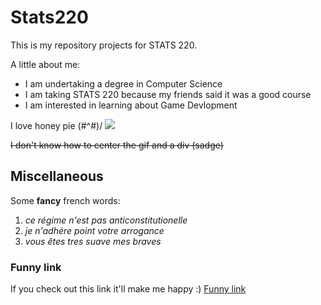 # Stats220

This is my repository projects for STATS 220. 

A little about me:

- I am undertaking a degree in Computer Science
- I am taking STATS 220 because my friends said it was a good course
- I am interested in learning about Game Devlopment


I love honey pie \(#^#)/ 
![](https://media1.tenor.com/m/WWsBijR9E74AAAAd/honey-pie-gif-honey-pie-meme.gif)

~~I don't know how to center the gif and a div (sadge)~~

## Miscellaneous

Some **fancy** french words: 


1. *ce régime n'est pas anticonstitutionelle*
2. *je n'adhére point votre arrogance*
3. *vous êtes tres suave mes braves*

### Funny link

If you check out this link it'll make me happy :)
[Funny link](https://www.youtube.com/watch?v=dQw4w9WgXcQ)
